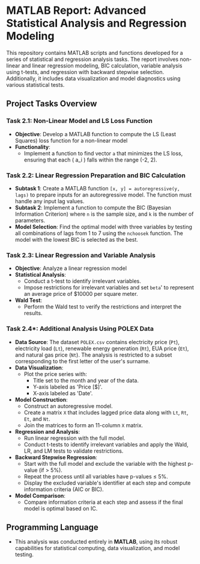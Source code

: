 # MATLAB Report: Advanced Statistical Analysis and Regression Modeling

This repository contains MATLAB scripts and functions developed for a series of statistical and regression analysis tasks. The report involves non-linear and linear regression modeling, BIC calculation, variable analysis using t-tests, and regression with backward stepwise selection. Additionally, it includes data visualization and model diagnostics using various statistical tests.

## Project Tasks Overview

### Task 2.1: Non-Linear Model and LS Loss Function
- **Objective**: Develop a MATLAB function to compute the LS (Least Squares) loss function for a non-linear model
- **Functionality**:
  - Implement a function to find vector `a` that minimizes the LS loss, ensuring that each \( a_i \) falls within the range (-2, 2).

### Task 2.2: Linear Regression Preparation and BIC Calculation 
- **Subtask 1**: Create a MATLAB function `[x, y] = autoregressive(y, lags)` to prepare inputs for an autoregressive model. The function must handle any input lag values.
- **Subtask 2**: Implement a function to compute the BIC (Bayesian Information Criterion) where `n` is the sample size, and `k` is the number of parameters.
- **Model Selection**: Find the optimal model with three variables by testing all combinations of lags from 1 to 7 using the `nchoosek` function. The model with the lowest BIC is selected as the best.

### Task 2.3: Linear Regression and Variable Analysis
- **Objective**: Analyze a linear regression model
- **Statistical Analysis**:
  - Conduct a t-test to identify irrelevant variables.
  - Impose restrictions for irrelevant variables and set `beta`' to represent an average price of $10000 per square meter.
- **Wald Test**:
  - Perform the Wald test to verify the restrictions and interpret the results.

### Task 2.4*: Additional Analysis Using POLEX Data
- **Data Source**: The dataset `POLEX.csv` contains electricity price (`Pt`), electricity load (`Lt`), renewable energy generation (`Rt`), EUA price (`Et`), and natural gas price (`Nt`). The analysis is restricted to a subset corresponding to the first letter of the user's surname.
- **Data Visualization**:
  - Plot the price series with:
    - Title set to the month and year of the data.
    - Y-axis labeled as 'Price [$]'.
    - X-axis labeled as 'Date'.
- **Model Construction**:
  - Construct an autoregressive model.
  - Create a matrix `X` that includes lagged price data along with `Lt`, `Rt`, `Et`, and `Nt`.
  - Join the matrices to form an 11-column `X` matrix.
- **Regression and Analysis**:
  - Run linear regression with the full model.
  - Conduct t-tests to identify irrelevant variables and apply the Wald, LR, and LM tests to validate restrictions.
- **Backward Stepwise Regression**:
  - Start with the full model and exclude the variable with the highest p-value (if > 5%).
  - Repeat the process until all variables have p-values ≤ 5%.
  - Display the excluded variable's identifier at each step and compute information criteria (AIC or BIC).
- **Model Comparison**:
  - Compare information criteria at each step and assess if the final model is optimal based on IC.

## Programming Language
- This analysis was conducted entirely in **MATLAB**, using its robust capabilities for statistical computing, data visualization, and model testing.
